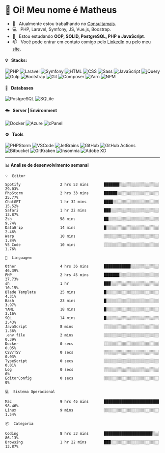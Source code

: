 # 👋 Oi! Meu nome é Matheus

- 🔭 &nbsp; Atualmente estou trabalhando no [Consultamais](https://consultamais.com.br/).
- 💻 &nbsp; PHP, Laravel, Symfony, JS, Vue.js, Boostrap.
- 🌱 &nbsp; Estou estudando **OOP, SOLID, PostgreSQL, PHP e JavaScript**.
- 📫 &nbsp; Você pode entrar em contato comigo pelo [LinkedIn](https://www.linkedin.com/in/matheuscamargoxavier/) ou pelo meu [site](https://matheuscamargo.co).

#### 💡 &nbsp; Stacks:
![PHP](https://img.shields.io/badge/-PHP-777BB4?&logo=php&logoColor=FFFFFF)
![Laravel](https://img.shields.io/badge/-Laravel-FF2D20?&logo=laravel&logoColor=FFFFFF)
![Symfony](https://img.shields.io/badge/-Symfony-000000?&logo=symfony&logoColor=FFFFFF)
![HTML](https://img.shields.io/badge/-HTML-E34F26?&logo=html5&logoColor=FFFFFF)
![CSS](https://img.shields.io/badge/-CSS-1572B6?&logo=css3&logoColor=FFFFFF)
![Sass](https://img.shields.io/badge/-Sass-CC6699?&logo=sass&logoColor=FFFFFF)
![JavaScript](https://img.shields.io/badge/-JavaScript-F7DF1E?&logo=javascript&logoColor=FFFFFF)
![jQuery](https://img.shields.io/badge/-jQuery-0769AD?&logo=jquery&logoColor=FFFFFF)
![Gulp](https://img.shields.io/badge/-Gulp-CF4647?&logo=gulp&logoColor=FFFFFF)
![Bootstrap](https://img.shields.io/badge/-Bootstrap-7952B3?&logo=bootstrap&logoColor=FFFFFF)
![Git](https://img.shields.io/badge/-Git-F05032?&logo=git&logoColor=FFFFFF)
![Composer](https://img.shields.io/badge/-Composer-885630?&logo=composer&logoColor=FFFFFF)
![Yarn](https://img.shields.io/badge/-Yarn-2C8EBB?&logo=yarn&logoColor=FFFFFF)
![NPM](https://img.shields.io/badge/-npm-CB3837?&logo=npm&logoColor=FFFFFF)

#### 💾 &nbsp; Databases
![PostgreSQL](https://img.shields.io/badge/-PostgreSQL-336791?&logo=PostgreSQL&logoColor=FFFFFF)
![SQLite](https://img.shields.io/badge/-SQLite-003B57?&logo=SQLite&logoColor=FFFFFF)

#### ☁️ &nbsp; Server | Environment
![Docker](https://img.shields.io/badge/-Docker-2496ED?&logo=docker&logoColor=FFFFFF)
![Azure](https://img.shields.io/badge/-Azure-0089D6?&logo=microsoft%20azure&logoColor=FFFFFF)
![cPanel](https://img.shields.io/badge/-cPanel-FF6C2C?&logo=cpanel&logoColor=FFFFFF)

#### ⚙️ &nbsp; Tools
![PHPStorm](https://img.shields.io/badge/-PHPStorm-000000?&logo=PHPStorm&logoColor=FFFFFF)
![VSCode](https://img.shields.io/badge/-VSCode-007ACC?&logo=Visual%20Studio%20Code&logoColor=FFFFFF) 
![JetBrains](https://img.shields.io/badge/-JetBrains-000000?&logo=jetbrains&logoColor=FFFFFF) 
![GitHub](https://img.shields.io/badge/-GitHub-181717?&logo=github&logoColor=FFFFFF) 
![GitHub Actions](https://img.shields.io/badge/-GitHub%20Actions-181717?&logo=GitHub%20Actions&logoColor=FFFFFF) 
![Bitbucket](https://img.shields.io/badge/-Bitbucket-0052CC?&logo=bitbucket&logoColor=FFFFFF)
![GitKraken](https://img.shields.io/badge/-GitKraken-179287?&logo=GitKraken&logoColor=FFFFFF)
![Insomnia](https://img.shields.io/badge/-Insomnia-5849BE?&logo=Insomnia&logoColor=FFFFFF)
![Adobe XD](https://img.shields.io/badge/-Adobe%20XD-FF61F6?&logo=adobe%20xd&logoColor=FFFFFF) 
_______

📊  **Analise de desenvolvimento semanal**
```text
💡  Editor

Spotify                  2 hrs 53 mins       ███████░░░░░░░░░░░░░░░░░░     29.03%
PhpStorm                 2 hrs 33 mins       ██████░░░░░░░░░░░░░░░░░░░     25.77%
ChatGPT                  1 hr 32 mins        ████░░░░░░░░░░░░░░░░░░░░░     15.52%
Safari                   1 hr 22 mins        ███░░░░░░░░░░░░░░░░░░░░░░     13.87%
Zsh                      58 mins             ██░░░░░░░░░░░░░░░░░░░░░░░      9.74%
DataGrip                 14 mins             █░░░░░░░░░░░░░░░░░░░░░░░░      2.46%
Warp                     10 mins             ░░░░░░░░░░░░░░░░░░░░░░░░░      1.84%
VS Code                  10 mins             ░░░░░░░░░░░░░░░░░░░░░░░░░      1.76%
```
```text
💬  Linguagem

Other                    4 hrs 36 mins       ████████████░░░░░░░░░░░░░     46.39%
PHP                      2 hrs 45 mins       ███████░░░░░░░░░░░░░░░░░░     27.73%
sh                       1 hr                ███░░░░░░░░░░░░░░░░░░░░░░     10.15%
Blade Template           25 mins             █░░░░░░░░░░░░░░░░░░░░░░░░      4.31%
Bash                     23 mins             █░░░░░░░░░░░░░░░░░░░░░░░░      3.97%
YAML                     18 mins             █░░░░░░░░░░░░░░░░░░░░░░░░      3.16%
SQL                      14 mins             █░░░░░░░░░░░░░░░░░░░░░░░░      2.43%
JavaScript               8 mins              ░░░░░░░░░░░░░░░░░░░░░░░░░      1.36%
.env file                2 mins              ░░░░░░░░░░░░░░░░░░░░░░░░░      0.39%
Docker                   0 secs              ░░░░░░░░░░░░░░░░░░░░░░░░░      0.05%
CSV/TSV                  0 secs              ░░░░░░░░░░░░░░░░░░░░░░░░░      0.03%
TypeScript               0 secs              ░░░░░░░░░░░░░░░░░░░░░░░░░      0.01%
Log                      0 secs              ░░░░░░░░░░░░░░░░░░░░░░░░░         0%
EditorConfig             0 secs              ░░░░░░░░░░░░░░░░░░░░░░░░░         0%
```
```text
💻  Sistema Operacional

Mac                      9 hrs 46 mins       █████████████████████████     98.46%
Linux                    9 mins              ░░░░░░░░░░░░░░░░░░░░░░░░░      1.54%
```
```text
📦  Categoria

Coding                   8 hrs 33 mins       ██████████████████████░░░     86.13%
Browsing                 1 hr 22 mins        ███░░░░░░░░░░░░░░░░░░░░░░     13.87%
```
